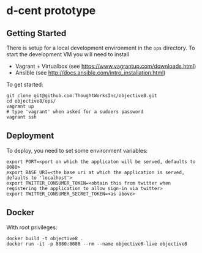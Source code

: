 # d-cent prototype

## Getting Started
There is setup for a local development environment in the `ops` directory.
To start the development VM you will need to install

- Vagrant + Virtualbox (see https://www.vagrantup.com/downloads.html)
- Ansible (see http://docs.ansible.com/intro_installation.html)

To get started:

```
git clone git@github.com:ThoughtWorksInc/objective8.git
cd objective8/ops/
vagrant up
# type 'vagrant' when asked for a sudoers password
vagrant ssh
```

## Deployment

To deploy, you need to set some environment variables:

```
export PORT=<port on which the applicaton will be served, defaults to 8080>
export BASE_URI=<the base uri at which the application is served, defaults to 'localhost'>
export TWITTER_CONSUMER_TOKEN=<obtain this from twitter when registering the application to allow sign-in via twitter>
export TWITTER_CONSUMER_SECRET_TOKEN=<as above>
```

## Docker

With root privileges:
```
docker build -t objective8 .
docker run -it -p 8080:8080 --rm --name objective8-live objective8
```
